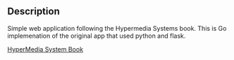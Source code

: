 ## Description

Simple web application following the Hypermedia Systems book.
This is Go implemenation of the original app that used python and flask.

[HyperMedia System Book](https://hypermedia.systems/)